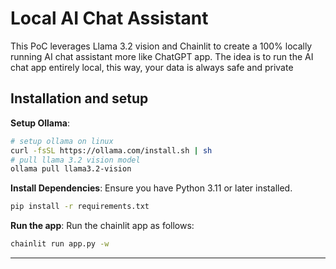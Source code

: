 # Local AI Chat Assistant 
This PoC leverages Llama 3.2 vision and Chainlit to create a 100% locally running AI chat assistant more like ChatGPT app.
The idea is to run the AI chat app entirely local, this way, your data is always safe and private

## Installation and setup

**Setup Ollama**:
   ```bash
   # setup ollama on linux 
   curl -fsSL https://ollama.com/install.sh | sh
   # pull llama 3.2 vision model
   ollama pull llama3.2-vision 
   ```


**Install Dependencies**:
   Ensure you have Python 3.11 or later installed.
   ```bash
   pip install -r requirements.txt
   ```

**Run the app**:
   Run the chainlit app as follows:
   ```bash
   chainlit run app.py -w
   ```

---